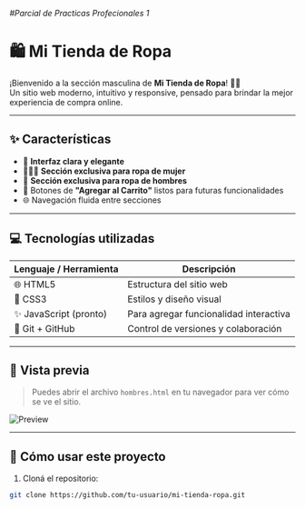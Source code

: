 *#Parcial de Practicas Profecionales 1*
# 🛍️ Mi Tienda de Ropa

¡Bienvenido a la sección masculina de **Mi Tienda de Ropa**! 👕👖  
Un sitio web moderno, intuitivo y responsive, pensado para brindar la mejor experiencia de compra online.

---

## ✨ Características

- 🎯 **Interfaz clara y elegante**
- 👩🏻‍🦰 **Sección exclusiva para ropa de mujer**
- 🧥 **Sección exclusiva para ropa de hombres**
- 🛒 Botones de **"Agregar al Carrito"** listos para futuras funcionalidades
- 🌐 Navegación fluida entre secciones

---

## 💻 Tecnologías utilizadas

| Lenguaje / Herramienta | Descripción |
|------------------------|-------------|
| 🌐 HTML5               | Estructura del sitio web |
| 🎨 CSS3                | Estilos y diseño visual |
| ✨ JavaScript (pronto) | Para agregar funcionalidad interactiva |
| 📁 Git + GitHub        | Control de versiones y colaboración |

---

## 📸 Vista previa

> Puedes abrir el archivo `hombres.html` en tu navegador para ver cómo se ve el sitio.

![Preview](camisa-hombre.jpg)

---

## 🚀 Cómo usar este proyecto

1. Cloná el repositorio:

```bash
git clone https://github.com/tu-usuario/mi-tienda-ropa.git
